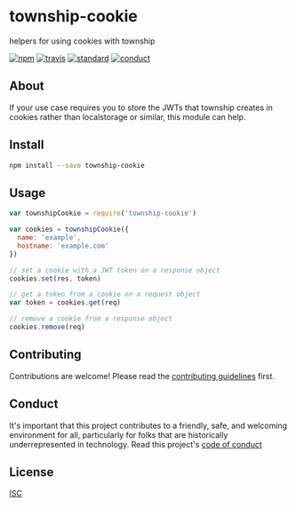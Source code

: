 # township-cookie

helpers for using cookies with township

[![npm][npm-image]][npm-url]
[![travis][travis-image]][travis-url]
[![standard][standard-image]][standard-url]
[![conduct][conduct]][conduct-url]

[npm-image]: https://img.shields.io/npm/v/township-cookie.svg?style=flat-square
[npm-url]: https://www.npmjs.com/package/township-cookie
[travis-image]: https://img.shields.io/travis/sethvincent/township-cookie.svg?style=flat-square
[travis-url]: https://travis-ci.org/sethvincent/township-cookie
[standard-image]: https://img.shields.io/badge/code%20style-standard-brightgreen.svg?style=flat-square
[standard-url]: http://npm.im/standard
[conduct]: https://img.shields.io/badge/code%20of%20conduct-contributor%20covenant-green.svg?style=flat-square
[conduct-url]: CONDUCT.md

## About

If your use case requires you to store the JWTs that township creates in cookies rather than localstorage or similar, this module can help.

## Install

```sh
npm install --save township-cookie
```

## Usage

```js
var townshipCookie = require('township-cookie')

var cookies = townshipCookie({
  name: 'example',
  hostname: 'example.com'
})

// set a cookie with a JWT token on a response object
cookies.set(res, token)

// get a token from a cookie on a request object
var token = cookies.get(req)

// remove a cookie from a response object
cookies.remove(req)
```

## Contributing

Contributions are welcome! Please read the [contributing guidelines](CONTRIBUTING.md) first.

## Conduct

It's important that this project contributes to a friendly, safe, and welcoming environment for all, particularly for folks that are historically underrepresented in technology. Read this project's [code of conduct](CONDUCT.md)

## License

[ISC](LICENSE.md)

